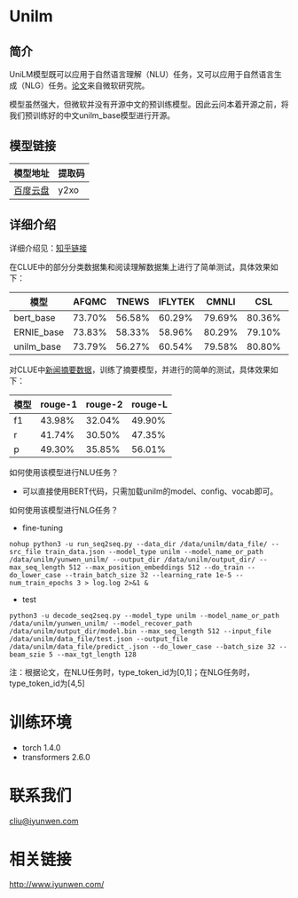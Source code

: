# Unilm
## 简介
UniLM模型既可以应用于自然语言理解（NLU）任务，又可以应用于自然语言生成（NLG）任务。[论文](https://arxiv.org/abs/1905.03197)来自微软研究院。

模型虽然强大，但微软并没有开源中文的预训练模型。因此云问本着开源之前，将我们预训练好的中文unilm_base模型进行开源。
## 模型链接
| 模型地址  | 提取码 |
| ------------- | ------------- |
| [百度云盘](https://pan.baidu.com/s/1iOvyIeYANFMZuppiOEiKbw)  | y2xo  |

## 详细介绍
详细介绍见：[知乎链接](https://zhuanlan.zhihu.com/p/163483660)

在CLUE中的部分分类数据集和阅读理解数据集上进行了简单测试，具体效果如下：

| 模型  | AFQMC | TNEWS | IFLYTEK | CMNLI | CSL | CMRC2018 | AVG |
| ------------- | ------------- | ------------- | ------------- | ------------- | ------------- | ------------- | ------------- |
| bert_base | 73.70% | 56.58% | 60.29% | 79.69% | 80.36% | 71.60% | 70.37% |
| ERNIE_base | 73.83% | 58.33% | 58.96% | 80.29% | 79.10% | 74.70% | 70.87% |
| unilm_base | 73.79% | 56.27% | 60.54% | 79.58% | 80.80% | 73.30% | 70.71% |


对CLUE中[新闻摘要数据](https://www.cluebenchmarks.com/dataSet_search_modify.html?keywords=%E6%96%87%E6%9C%AC%E6%91%98%E8%A6%81)，训练了摘要模型，并进行的简单的测试，具体效果如下：

| 模型  | rouge-1 | rouge-2 | rouge-L |
| ------------- | ------------- | ------------- | ------------- |
| f1 | 43.98% | 32.04% | 49.90% |
| r | 41.74% | 30.50% | 47.35% |
| p | 49.30% | 35.85% | 56.01% |

如何使用该模型进行NLU任务？
* 可以直接使用BERT代码，只需加载unilm的model、config、vocab即可。

如何使用该模型进行NLG任务？
* fine-tuning
~~~
nohup python3 -u run_seq2seq.py --data_dir /data/unilm/data_file/ --src_file train_data.json --model_type unilm --model_name_or_path /data/unilm/yunwen_unilm/ --output_dir /data/unilm/output_dir/ --max_seq_length 512 --max_position_embeddings 512 --do_train --do_lower_case --train_batch_size 32 --learning_rate 1e-5 --num_train_epochs 3 > log.log 2>&1 &
~~~
* test
~~~
python3 -u decode_seq2seq.py --model_type unilm --model_name_or_path /data/unilm/yunwen_unilm/ --model_recover_path /data/unilm/output_dir/model.bin --max_seq_length 512 --input_file /data/unilm/data_file/test.json --output_file /data/unilm/data_file/predict_.json --do_lower_case --batch_size 32 --beam_szie 5 --max_tgt_length 128
~~~

注：根据论文，在NLU任务时，type_token_id为[0,1]；在NLG任务时，type_token_id为[4,5]
# 训练环境
* torch 1.4.0
* transformers 2.6.0

# 联系我们
cliu@iyunwen.com

# 相关链接
http://www.iyunwen.com/